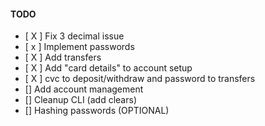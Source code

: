 #### TODO
- [ X ] Fix 3 decimal issue
- [ x ] Implement passwords
- [ X ] Add transfers
- [ X ] Add "card details" to account setup
- [ X ] cvc to deposit/withdraw and password to transfers
- [] Add account management
- [] Cleanup CLI (add clears)
- [] Hashing passwords (OPTIONAL)
